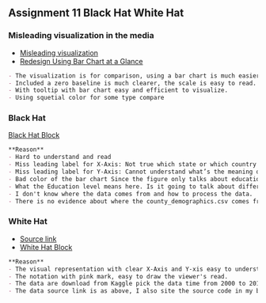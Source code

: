 ## Assignment 11 Black Hat White Hat

### Misleading visualization in the media 
- [Misleading visualization](https://user-images.githubusercontent.com/35818451/116770263-1d635f00-a9f7-11eb-9ee8-004df01aed34.png)
- [Redesign Using Bar Chart at a Glance](https://bl.ocks.org/yanliang789/590c5eb4a34d9bd4b535b21aabaaaba3)

```markdown
- The visualization is for comparison, using a bar chart is much easier than a spread pie chart.
- Included a zero baseline is much clearer, the scale is easy to read.
- With tooltip with bar chart easy and efficient to visualize.
- Using squetial color for some type compare
```

### Black Hat
[Black Hat Block](https://bl.ocks.org/yanliang789/75ea984109906138aca39b6d7d82f9b3)

```markdown
**Reason**
- Hard to understand and read
- Miss leading label for X-Axis: Not true which state or which country the counties belong.
- Miss leading label for Y-Axis: Cannot understand what’s the meaning of education, is it for high school, college, or master? What’s the meaning of the legends? Percentage or number of people?
- Bad color of the bar chart Since the figure only talks about education, using a sequential scale will be much better.
- What the Education level means here. Is it going to talk about different kinds of education levels here or not?
- I don't know where the data comes from and how to process the data.
- There is no evidence about where the county_demographics.csv comes from and how it was collected and where it was found.
```

### White Hat
- [Source link](https://www.kaggle.com/berkeleyearth/climate-change-earth-surface-temperature-data?select=GlobalTemperatures.csv)
- [White Hat Block](https://bl.ocks.org/yanliang789/919ea98f44b12cc2be4af3e855388bc7)
```markdown
**Reason**
- The visual representation with clear X-Axis and Y-xis easy to understand.
- The notation with pink mark, easy to draw the viewer's read.
- The data are download from Kaggle pick the data time from 2000 to 2015, rename column 'dt' to 'date' for convenience.
- The data source link is as above, I also site the source code in my block.
```
